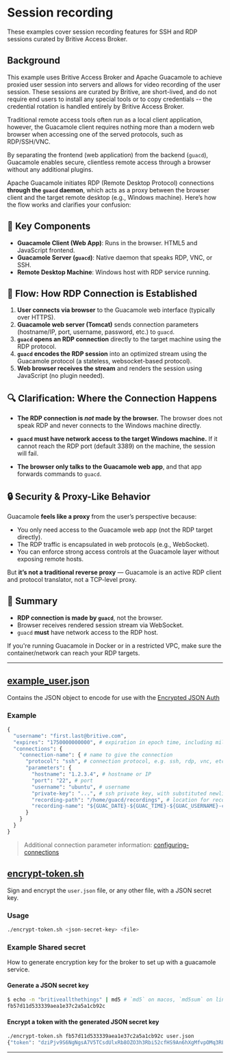# Session recording

These examples cover session recording features for SSH and RDP sessions curated by Britive Access Broker.

## Background

This example uses Britive Access Broker and Apache Guacamole to achieve proxied user session into servers and allows for video recording of the user session. These sessions are curated by Britive, are short-lived, and do not require end users to install any special tools or to copy credentials -- the credential rotation is handled entirely by Britive Access Broker.

Traditional remote access tools often run as a local client application, however, the Guacamole client requires nothing more than a modern web browser when accessing one of the served protocols, such as RDP/SSH/VNC.

By separating the frontend (web application) from the backend (`guacd`), Guacamole enables secure, clientless remote access through a browser without any additional plugins.

Apache Guacamole initiates RDP (Remote Desktop Protocol) connections **through the `guacd` daemon**, which acts as a proxy between the browser client and the target remote desktop (e.g., Windows machine). Here’s how the flow works and clarifies your confusion:

## 🔧 Key Components

* **Guacamole Client (Web App)**: Runs in the browser. HTML5 and JavaScript frontend.
* **Guacamole Server (`guacd`)**: Native daemon that speaks RDP, VNC, or SSH.
* **Remote Desktop Machine**: Windows host with RDP service running.

## 📡 Flow: How RDP Connection is Established

1. **User connects via browser** to the Guacamole web interface (typically over HTTPS).
2. **Guacamole web server (Tomcat)** sends connection parameters (hostname/IP, port, username, password, etc.) to `guacd`.
3. **`guacd` opens an RDP connection** directly to the target machine using the RDP protocol.
4. **`guacd` encodes the RDP session** into an optimized stream using the Guacamole protocol (a stateless, websocket-based protocol).
5. **Web browser receives the stream** and renders the session using JavaScript (no plugin needed).

## 🔍 Clarification: Where the Connection Happens

* **The RDP connection is *not* made by the browser.**
  The browser does not speak RDP and never connects to the Windows machine directly.

* **`guacd` must have network access to the target Windows machine.**
  If it cannot reach the RDP port (default 3389) on the machine, the session will fail.

* **The browser only talks to the Guacamole web app**, and that app forwards commands to `guacd`.

## 🔒 Security & Proxy-Like Behavior

Guacamole **feels like a proxy** from the user’s perspective because:

* You only need access to the Guacamole web app (not the RDP target directly).
* The RDP traffic is encapsulated in web protocols (e.g., WebSocket).
* You can enforce strong access controls at the Guacamole layer without exposing remote hosts.

But **it’s not a traditional reverse proxy** — Guacamole is an active RDP client and protocol translator, not a TCP-level proxy.

## 🧠 Summary

* **RDP connection is made by `guacd`**, not the browser.
* Browser receives rendered session stream via WebSocket.
* `guacd` **must** have network access to the RDP host.

If you're running Guacamole in Docker or in a restricted VPC, make sure the container/network can reach your RDP targets.

---

## [example_user.json](user.json)

Contains the JSON object to encode for use with the [Encrypted JSON Auth](https://guacamole.apache.org/doc/gug/json-auth.html)

### Example

```py
{
  "username": "first.last@britive.com",
  "expires": "1750000000000", # expiration in epoch time, including milliseconds
  "connections": {
    "connection-name": { # name to give the connection
      "protocol": "ssh", # connection protocol, e.g. ssh, rdp, vnc, etc.
      "parameters": {
        "hostname": "1.2.3.4", # hostname or IP
        "port": "22", # port
        "username": "ubuntu", # username
        "private-key": "...", # ssh private key, with substituted newlines, e.g. s/\n/\\n/g
        "recording-path": "/home/guacd/recordings", # location for recordings
        "recording-name": "${GUAC_DATE}-${GUAC_TIME}-${GUAC_USERNAME}-connection-name" # name of the recording
      }
    }
  }
}
```

> Additional connection parameter information: [configuring-connections](https://guacamole.apache.org/doc/gug/configuring-guacamole.html#configuring-connections)

## [encrypt-token.sh](encrypt-token.sh)

Sign and encrypt the `user.json` file, or any other file, with a JSON secret key.

### Usage

```sh
./encrypt-token.sh <json-secret-key> <file>
```

### Example Shared secret

How to generate encryption key for the broker to set up with a guacamole service.

#### Generate a JSON secret key

```sh
$ echo -n "britiveallthethings" | md5 # `md5` on macos, `md5sum` on linux
fb57d11d533339aea1e37c2a5a1cb92c
```

#### Encrypt a token with the generated JSON secret key

```sh
./encrypt-token.sh fb57d11d533339aea1e37c2a5a1cb92c user.json
{"token": "dziPjv9S6NgNgsA7V5TCsdUlxRb8OZO3h3Rbi52cfHS9An6hXgMfvpOMq3RLTBUFqC87j8RkN1jJ1zkyQa%2FgmiO07x2P%2FewLiKG86a60v%2BlUCv%2Blh9wd2ENMLjTnhmLhTWkpNgKHfQHQt%2F34K19------oSwJ%2FPLEiuSMvYO6Z72H5%2----------JiDI%2BZ6ap2ZKyB"}
```

---
